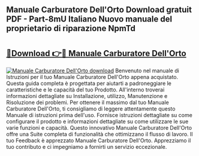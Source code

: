 ## Manuale Carburatore Dell'Orto Download gratuit PDF - Part-8mU Italiano Nuovo manuale del proprietario di riparazione NpmTd

# <h2><a href="http://dfdf59.blite.top/?on=Manuale+Carburatore+Dell%27Orto">🔗Download 👉🔴 Manuale Carburatore Dell'Orto</a></h2>

[![Manuale Carburatore Dell'Orto download](https://i.imgur.com/lujVjoI.png)](http://dfdf59.blite.top/?on=Manuale+Carburatore+Dell%27Orto)
Benvenuto nel manuale di Istruzioni per il tuo Manuale Carburatore Dell'Orto appena acquistato. Questa guida completa è progettata per aiutarti a padroneggiare le caratteristiche e le capacità del tuo Prodotto. All'interno troverai informazioni dettagliate su Installazione, utilizzo, Manutenzione e Risoluzione dei problemi. Per ottenere il massimo dal tuo Manuale Carburatore Dell'Orto, ti consigliamo di leggere attentamente questo Manuale di istruzioni prima dell'uso. Fornisce istruzioni dettagliate su come configurare il prodotto e informazioni dettagliate su come utilizzare le sue varie funzioni e capacità. Questo innovativo Manuale Carburatore Dell'Orto offre una Suite completa di funzionalità che ottimizzano il flusso di lavoro. Il tuo Feedback è apprezzato Manuale Carburatore Dell'Orto. Apprezziamo il tuo contributo e ci impegniamo a fornirti un servizio eccezionale.
